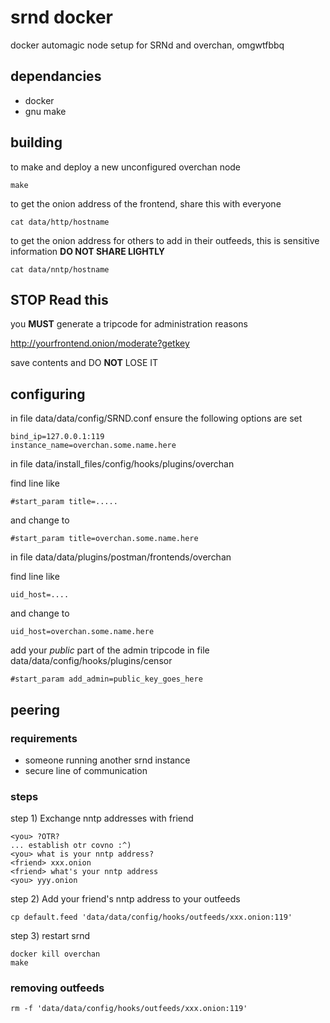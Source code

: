 # srnd docker

docker automagic node setup for SRNd and overchan, omgwtfbbq

## dependancies

* docker
* gnu make

## building

to make and deploy a new unconfigured overchan node 

    make

to get the onion address of the frontend, share this with everyone

    cat data/http/hostname

to get the onion address for others to add in their outfeeds, this is sensitive information **DO NOT SHARE LIGHTLY**

    cat data/nntp/hostname


## **STOP** Read this

you **MUST** generate a tripcode for administration reasons

http://yourfrontend.onion/moderate?getkey

save contents and DO **NOT** LOSE IT

## configuring

in file data/data/config/SRND.conf ensure the following options are set

    bind_ip=127.0.0.1:119
    instance_name=overchan.some.name.here
    

in file data/install_files/config/hooks/plugins/overchan

find line like

    #start_param title=.....

and change to

    #start_param title=overchan.some.name.here


in file data/data/plugins/postman/frontends/overchan

find line like

    uid_host=....

and change to

    uid_host=overchan.some.name.here

add your *public* part of the admin tripcode in file data/data/config/hooks/plugins/censor

    #start_param add_admin=public_key_goes_here


## peering

### requirements

* someone running another srnd instance
* secure line of communication

### steps

step 1) Exchange nntp addresses with friend

    <you> ?OTR?
    ... establish otr covno :^)
    <you> what is your nntp address?
    <friend> xxx.onion
    <friend> what's your nntp address
    <you> yyy.onion
    

step 2) Add your friend's nntp address to your outfeeds

    cp default.feed 'data/data/config/hooks/outfeeds/xxx.onion:119'

step 3) restart srnd

    docker kill overchan
    make

### removing outfeeds

    rm -f 'data/data/config/hooks/outfeeds/xxx.onion:119'
